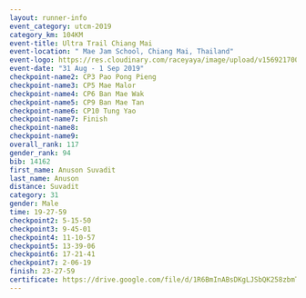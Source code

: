 ```yaml
---
layout: runner-info 
event_category: utcm-2019 
category_km: 104KM 
event-title: Ultra Trail Chiang Mai 
event-location: " Mae Jam School, Chiang Mai, Thailand" 
event-logo: https://res.cloudinary.com/raceyaya/image/upload/v1569217001/logo/ultra-trail-chiangmai_ay7efp.jpg 
event-date: "31 Aug - 1 Sep 2019" 
checkpoint-name2: CP3 Pao Pong Pieng 
checkpoint-name3: CP5 Mae Malor 
checkpoint-name4: CP6 Ban Mae Wak  
checkpoint-name5: CP9 Ban Mae Tan 
checkpoint-name6: CP10 Tung Yao 
checkpoint-name7: Finish 
checkpoint-name8: 
checkpoint-name9: 
overall_rank: 117
gender_rank: 94
bib: 14162
first_name: Anuson Suvadit
last_name: Anuson
distance: Suvadit
category: 31
gender: Male
time: 19-27-59
checkpoint2: 5-15-50
checkpoint3: 9-45-01
checkpoint4: 11-10-57
checkpoint5: 13-39-06
checkpoint6: 17-21-41
checkpoint7: 2-06-19
finish: 23-27-59
certificate: https://drive.google.com/file/d/1R6BmInABsDKgLJSbQK258zbmTklCHgYs/view?usp=sharing
---
```

